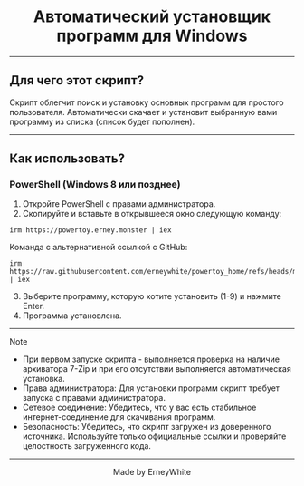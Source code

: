 <h1 align="center">Автоматический установщик программ для Windows</h1>

<hr>

## Для чего этот скрипт?
Скрипт облегчит поиск и установку основных программ для простого пользователя. Автоматически скачает и установит выбранную вами программу из списка (список будет пополнен).

---

## Как использовать?

### PowerShell (Windows 8 или позднее)

1.   Откройте PowerShell с правами администратора.
2.   Скопируйте и вставьте в открывшееся окно следующую команду:  
```
irm https://powertoy.erney.monster | iex
```
  Команда с альтернативной ссылкой с GitHub:
```
irm https://raw.githubusercontent.com/erneywhite/powertoy_home/refs/heads/main/powertoy.ps1 | iex
```

3.   Выберите программу, которую хотите установить (1-9) и нажмите Enter.
4.   Программа установлена.

---

> [!NOTE]
>
> - При первом запуске скрипта - выполняется проверка на наличие архиватора 7-Zip и при его отсутствии выполняется автоматическая установка.
> - Права администратора: Для установки программ скрипт требует запуска с правами администратора.
> - Сетевое соединение: Убедитесь, что у вас есть стабильное интернет-соединение для скачивания программ.
> - Безопасность: Убедитесь, что скрипт загружен из доверенного источника. Используйте только официальные ссылки и проверяйте целостность загруженного кода.

---

<p align="center">Made by ErneyWhite</p>
